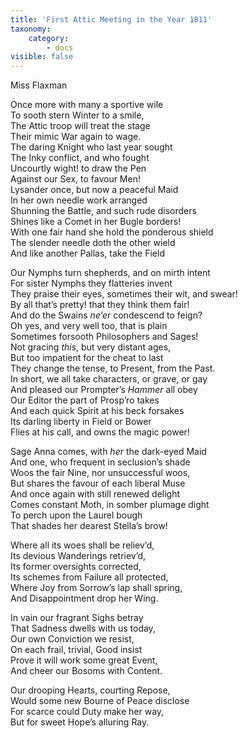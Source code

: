 ```yaml
---
title: 'First Attic Meeting in the Year 1811'
taxonomy:
    category:
        - docs
visible: false
---
```


<div class="author">Miss Flaxman</div>

Once more with many a sportive wile  
To sooth stern Winter to a smile,  
The Attic troop will treat the stage  
Their mimic War again to wage.  
The daring Knight who last year sought  
The Inky conflict, and who fought  
Uncourtly wight! to draw the Pen  
Against our Sex, to favour Men!  
Lysander once, but now a peaceful Maid  
In her own needle work arranged  
Shunning the Battle, and such rude disorders  
Shines like a Comet in her Bugle borders!  
With one fair hand she hold the ponderous shield  
The slender needle doth the other wield  
And like another Pallas, take the Field  
  
Our Nymphs turn shepherds, and on mirth intent  
For sister Nymphs they flatteries invent  
They praise their eyes, sometimes their wit, and swear!  
By all that’s pretty! that they think them fair!  
And do the <span data-tippy="Gents" class="green">Swains</span> *ne’er* condescend to feign?  
Oh yes, and very well too, that is plain  
Sometimes forsooth Philosophers and Sages!  
Not gracing *this*, but very distant ages,  
But too impatient for the cheat to last  
They change the tense, to Present, from the Past.  
In short, we all take characters, or grave, or gay  
And pleased our Prompter’s *Hammer* all obey  
Our Editor the part of Prosp’ro takes  
And each quick Spirit at his beck forsakes  
Its darling liberty in Field or Bower  
Flies at his call, and owns the magic power!  
  
Sage Anna comes, with *her* the dark-eyed Maid  
And one, who frequent in seclusion’s shade  
Woos the fair Nine, nor unsuccessful woos,  
But shares the favour of each liberal Muse  
And once again with still renewed delight  
Comes constant Moth, in somber plumage dight  
 To perch upon the Laurel bough  
 That shades her dearest Stella’s brow!  
   
Where all its woes shall be reliev’d,  
Its devious Wanderings retriev’d,  
Its former oversights corrected,  
Its schemes from Failure all protected,  
Where Joy from Sorrow’s lap shall spring,  
And Disappointment drop her Wing.  
  
In vain our fragrant Sighs betray  
That Sadness dwells with us today,  
Our own Conviction we resist,  
On each frail, trivial, Good insist  
Prove it will work some great Event,  
And cheer our Bosoms with Content.  
  
Our drooping Hearts, courting Repose,  
Would some new Bourne of Peace disclose  
For scarce could Duty make her way,  
But for sweet Hope’s alluring Ray.